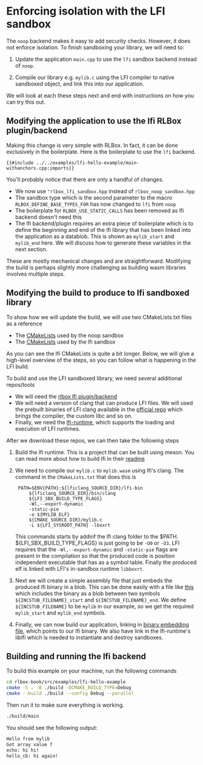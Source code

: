 # Enforcing isolation with the LFI sandbox

The `noop` backend makes it easy to add security checks. However, it does not
enforce isolation. To finish sandboxing your library, we will need to:

1. Update the application `main.cpp` to use the `lfi` sandbox backend instead
   of `noop`.

2. Compile our library e.g. `mylib.c` using the LFI compiler to native sandboxed
   object, and link this into our application.

We will look at each these steps next and end with instructions on how you can
try this out.

## Modifying the application to use the lfi RLBox plugin/backend

Making this change is very simple with RLBox. In fact, it can be done
exclusively in the boilerplate. Here is the boilerplate to use the `lfi`
backend.
```
{{#include ../../examples/lfi-hello-example/main-withanchors.cpp:imports}}
```

You'll probably notice that there are only a handful of changes.
- We now use `"rlbox_lfi_sandbox.hpp` instead of `rlbox_noop_sandbox.hpp`
- The sandbox type which is the second parameter to the macro
`RLBOX_DEFINE_BASE_TYPES_FOR` has now changed to `lfi` from `noop`
- The boilerplate for `RLBOX_USE_STATIC_CALLS` has been removed as lfi backend
  doesn't need this
- The lfi backend/plugin requires an extra piece of boilerplate which is to
  define the beginning and end of the lfi library that has been linked into the
  application as a datablob. This is shown as `mylib_start` and `mylib_end`
  here. We will discuss how to generate these variables in the next section.

These are mostly mechanical changes and are straightforward. Modifying the build
is perhaps slightly more challenging as building wasm libraries involves
multiple steps.


## Modifying the build to produce to lfi sandboxed library

To show how we will update the build, we will use two CMakeLists.txt files as a reference
- The [CMakeLists](/examples/noop-hello-example/CMakeLists.txt) used by the noop sandbox
- The [CMakeLists](/examples/lfi-hello-example/CMakeLists.txt) used by the lfi sandbox

As you can see the lfi CMakeLists is quite a bit longer. Below, we will give a
high-level overview of the steps, so you can follow what is happening in the
LFI build.

To build and use the LFI sandboxed library, we need several additional repos/tools
- We will need the [rlbox lfi plugin/backend](https://github.com/UT-Security/rlbox_lfi_sandbox.git)
- We will need a version of clang that can produce LFI files. We will used the
  prebuilt binaries of LFI clang available in the [official
  repo](https://github.com/lfi-project/lfi-llvm-toolchain/releases/) which
  brings the compiler, the custom libc and so on.
- Finally, we need the
  [lfi-runtime](https://github.com/lfi-project/lfi-runtime/), which supports the
  loading and execution of LFI runtimes.

After we download these repos, we can then take the following steps

1. Build the lfi runtime. This is a project that can be built using meson. You
   can read more about how to build lfi in their
   [readme](https://github.com/lfi-project/lfi-runtime/?tab=readme-ov-file#installation)

2. We need to compile our `mylib.c` to  `mylib.wasm` using lfi's clang. The
   command in the `CMakeLists.txt` that does this is

   ```
    PATH=$ENV{PATH}:${lficlang_SOURCE_DIR}/lfi-bin
        ${lficlang_SOURCE_DIR}/bin/clang
        ${LFI_SBX_BUILD_TYPE_FLAGS}
        -Wl,--export-dynamic
        -static-pie
        -o ${MYLIB_ELF}
        ${CMAKE_SOURCE_DIR}/mylib.c
        -L ${LFI_SYSROOT_PATH} -lboxrt
   ```

   This commands starts by addinf the lfi clang folder to the $PATH.
   ${LFI_SBX_BUILD_TYPE_FLAGS} is just going to be `-O0` or `-O3`. LFI requires
   that the `-Wl,--export-dynamic` and `-static-pie` flags are present in the
   compilation so that the produced code is position independent executable that
   has as a symbol table. Finally the produced elf is linked with LFI's in-sandbox runtime `libboxrt`.

3. Next we will create a simple assembly file that just embeds the produced lfi
   binary in a blob. This can be done easily with a file like
   [this](https://github.com/UT-Security/rlbox_lfi_sandbox/blob/main/src/incstub.s)
   which includes the binary as a blob between two symbols
   `${INCSTUB_FILENAME}_start` and `${INCSTUB_FILENAME}_end`. We define
   `${INCSTUB_FILENAME}` to be `mylib` in our example, so we get the required
   `mylib_start` and `mylib_end` symbols.

4. Finally, we can now build our application, linking in [binary embedding
   file](https://github.com/UT-Security/rlbox_lfi_sandbox/blob/main/src/incstub.s),
   which points to our lfi binary. We also have link in the lfi-runtime's
   liblfi which is needed to instantiate and destroy sandboxes.

## Building and running the lfi backend

To build this example on your machine, run the following commands

```bash
cd rlbox-book/src/examples/lfi-hello-example
cmake -S . -B ./build -DCMAKE_BUILD_TYPE=Debug
cmake --build ./build --config Debug --parallel
```

Then run it to make sure everything is working.

```bash
./build/main
```

You should see the following output:

```bash
Hello from mylib
Got array value 7
echo: hi hi!
hello_cb: hi again!
```
